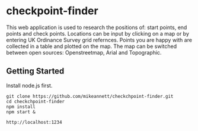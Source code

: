 # checkpoint-finder
This web application is used to research the positions of: start points, end points and check points. Locations can be input by clicking on a map or by entering UK Ordinance Survey grid refernces. Points you are happy with are collected in a table and plotted on the map. The map can be switched between open sources: Openstreetmap, Arial and Topographic.  
## Getting Started
Install node.js first.

```
git clone https://github.com/mikeannett/checkchpoint-finder.git
cd checkchpoint-finder
npm install
npm start &

http://localhost:1234
```

